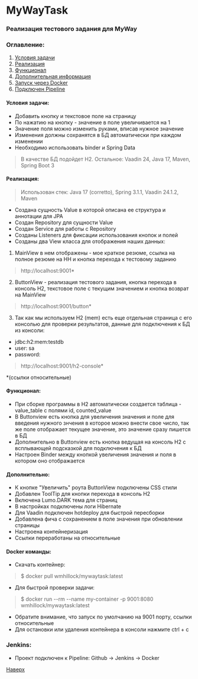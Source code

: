# MyWayTask

### Реализация тестового задания для MyWay
### Оглавление:
1) [Условия задачи](#условия-задачи)
2) [Реализация](#реализация)
3) [Функционал](#функционал)
4) [Дополнительная информация](#дополнительно)
5) [Запуск через Docker](#docker-команды)
6) [Подключен Pipeline](#jenkins)

#### Условия задачи:
* Добавить кнопку и текстовое поле на страницу
* По нажатию на кнопку - значение в поле увеличивается на 1
* Значение поля можно изменить руками, вписав нужное значение
* Изменения должны сохранятся в БД автоматически при каждом изменении
* Необходимо использовать binder и Spring Data

> В качестве БД подойдет H2.
> Остальное: Vaadin 24, Java 17, Maven, Spring Boot 3

#### Реализация:
> Использован стек: Java 17 (corretto), Spring 3.1.1, Vaadin 24.1.2, Maven
* Создана сущность Value в которой описана ее структура и аннотации для JPA
* Создан Repository для сущности Value
* Создан Service для работы с Repository
* Созданы Listeners для фиксации использования кнопок и полей
* Созданы два View класса для отображения наших данных:

1) MainView в нем отображены - мое краткое резюме, ссылка на полное резюме на HH и кнопка перехода к тестовому заданию
> http://localhost:9001*

2) ButtonView - реализация тестового задания, кнопка перехода в консоль H2, текстовое поле с текущим значением и кнопка возврат на MainView
> http://localhost:9001/button*

3) Так как мы используем H2 (mem) есть еще отдельная страница с его консолью для проверки результатов,
данные для подключения к БД из консоли: 
* jdbc:h2:mem:testdb 
* user: sa
* password:
> http://localhost:9001/h2-console*

 *(ссылки относительные) 

#### Функционал:
* При сборке программы в H2 автоматически создается таблица - value_table с полями id, counted_value
* В Buttonview есть кнопка для увеличения значения и поле для введения нужного знчения в которое можно внести свое число, так же поле отображает текущее значение, это значение сразу пишется в БД
* Дополнительно в Buttonview есть кнопка ведущая на консоль H2 с всплывающей подсказкой для подключения к БД
* Настроен Binder между кнопкой увеличения значения и поля в котором оно отображается

#### Дополнительно:
* К кнопке "Увеличить" роута ButtonView подключены CSS стили
* Добавлен ToolTip для кнопки перехода в консоль H2
* Включена Lumo.DARK тема для страниц
* В настройках подключены логи Hibernate
* Для Vaadin подключен hotdeploy для быстрой пересборки
* Добавлена фича с сохранением в поле значения при обновлении страницы
* Настроена контейнеризация
* Ссылки переработаны на относительные

#### Docker команды:
* Скачать контейнер: 
> $ docker pull wmhillock/mywaytask:latest

* Для быстрой проверки задачи: 
> $ docker run --rm --name my-container -p 9001:8080 wmhillock/mywaytask:latest

* Обратите внимание, что запуск по умолчанию на 9001 порту, ссылки относительные
* Для остановки или удаления контейнера в консоли нажмите ctrl + c

### Jenkins:
* Проект подключен к Pipeline: Github -> Jenkins -> Docker

[Наверх](#mywaytask)

